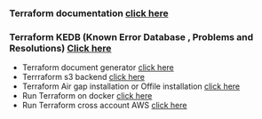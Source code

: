 
### Terraform documentation [click here](https://github.com/e2eSolutionArchitect/terraform/tree/main/docs)
### Terraform KEDB (Known Error Database , Problems and Resolutions) [Click here](https://github.com/e2eSolutionArchitect/KEDB/tree/main/terraform)

- Terraform document generator [click here](https://github.com/e2eSolutionArchitect/terraform/blob/main/docs/terraform-docs-generator.md)
- Terrraform s3 backend [click here](https://github.com/e2eSolutionArchitect/terraform/blob/main/docs/terraform-aws-s3-backend.md)
- Terraform Air gap installation or Offile installation [click here](https://github.com/e2eSolutionArchitect/terraform/blob/main/docs/terraform-offline-initialize.md)
- Run Terraform on docker [click here](https://github.com/e2eSolutionArchitect/terraform/blob/main/docs/terraform-on-docker.md)
- Run Terraform cross account AWS [click here](https://github.com/e2eSolutionArchitect/terraform/blob/main/docs/run-terraform-in-aws-cross-account.md)
